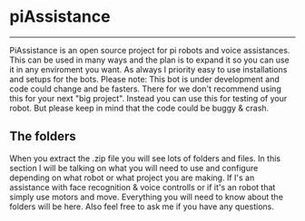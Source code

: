 # piAssistance
---
PiAssistance is an open source project for pi robots and voice assistances. This can be used in many ways and the plan is to expand it so you can use
it in any enviroment you want. As always I priority easy to use installations and setups for the bots. Please note: This bot is under development and code could change and be fasters. There for we don't recommend using this for your next "big project". Instead you can use this for testing of your robot. But please keep in mind that the code could be buggy & crash. 

## The folders
When you extract the .zip file you will see lots of folders and files. In this section I will be talking on what you will need to use and configure depending on what robot or what project you are making. If I's an assistance with face recognition & voice controlls or if it's an robot that simply use motors and move. Everything you will need to know about the folders will be here. Also feel free to ask me if you have any questions.